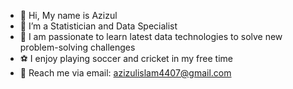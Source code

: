 
- 👋 Hi, My name is Azizul
- 👀 I’m a Statistician and Data Specialist
- 🌱 I am passionate to learn latest data technologies to solve new problem-solving challenges
- ⚽ I enjoy playing soccer and cricket in my free time
- 📧 Reach me via email: azizulislam4407@gmail.com






<!--
### Hi there 👋
### I am a Data Professional.  🦸‍♂️✨
### I am pursuing MS in Statistics at ISU.  🦸‍♂️✨
### my skills:
- Programming Languages: Python, R, SQL
- BI Tools: Tableau, Microsoft Power BI
- Cloud Computing Tools: Microsoft Azure

<!--
###### ML Frameworks: PyTorch, Tensorflow, Scikit-Learn, HuggingFace, XGBoost, SciPy
###### Other CS Tools:  Flask, Git, ...


**StatAziz/StatAziz** is a ✨ _special_ ✨ repository because its `README.md` (this file) appears on your GitHub profile.

Here are some ideas to get you started:

- 🔭 I’m currently working on ...
- 🌱 I’m currently learning ...
- 👯 I’m looking to collaborate on ...
- 🤔 I’m looking for help with ...
- 💬 Ask me about ...
- 📫 How to reach me: ...
- 😄 Pronouns: ...
- ⚡ Fun fact: ...
-->

